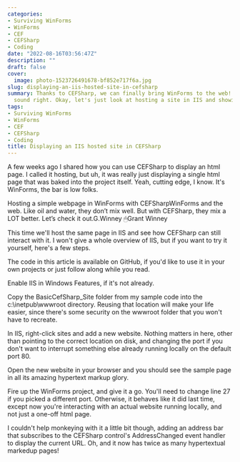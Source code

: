 ```yaml
---
categories:
- Surviving WinForms
- WinForms
- CEF
- CEFSharp
- Coding
date: "2022-08-16T03:56:47Z"
description: ""
draft: false
cover:
  image: photo-1523726491678-bf852e717f6a.jpg
slug: displaying-an-iis-hosted-site-in-cefsharp
summary: Thanks to CEFSharp, we can finally bring WinForms to the web! That didn't
  sound right. Okay, let's just look at hosting a site in IIS and showing it.
tags:
- Surviving WinForms
- WinForms
- CEF
- CEFSharp
- Coding
title: Displaying an IIS hosted site in CEFSharp
---
```



A few weeks ago I shared how you can use CEFSharp to display an html page. I called it hosting, but uh, it was really just displaying a single html page that was baked into the project itself. Yeah, cutting edge, I know. It's WinForms, the bar is low folks.

Hosting a simple webpage in WinForms with CEFSharpWinForms and the web. Like oil and water, they don’t mix well. But with CEFSharp, they mix a LOT better. Let’s check it out.G.Winney 🖱Grant Winney

This time we'll host the same page in IIS and see how CEFSharp can still interact with it. I won't give a whole overview of IIS, but if you want to try it yourself, here's a few steps.



The code in this article is available on GitHub, if you'd like to use it in your own projects or just follow along while you read.



Enable IIS in Windows Features, if it's not already.

Copy the BasicCefSharp_Site folder from my sample code into the c:\inetpub\wwwroot directory. Reusing that location will make your life easier, since there's some security on the wwwroot folder that you won't have to recreate.

In IIS, right-click sites and add a new website. Nothing matters in here, other than pointing to the correct location on disk, and changing the port if you don't want to interrupt something else already running locally on the default port 80.

Open the new website in your browser and you should see the sample page in all its amazing hypertext markup glory.

Fire up the WinForms project, and give it a go. You'll need to change line 27 if you picked a different port. Otherwise, it behaves like it did last time, except now you're interacting with an actual website running locally, and not just a one-off html page.

I couldn't help monkeying with it a little bit though, adding an address bar that subscribes to the CEFSharp control's AddressChanged event handler to display the current URL. Oh, and it now has twice as many hypertextual markedup pages!
